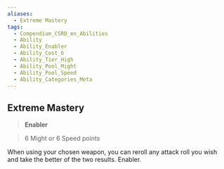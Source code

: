 ```yaml
---
aliases:
  - Extreme Mastery
tags:
  - Compendium_CSRD_en_Abilities
  - Ability
  - Ability_Enabler
  - Ability_Cost_6
  - Ability_Tier_High
  - Ability_Pool_Might
  - Ability_Pool_Speed
  - Ability_Categories_Meta
---
```

  
    
## Extreme Mastery    
>**Enabler**    
>6 Might or 6 Speed points  
    
When using your chosen weapon, you can reroll any attack roll you wish and take the better of the two results. Enabler.